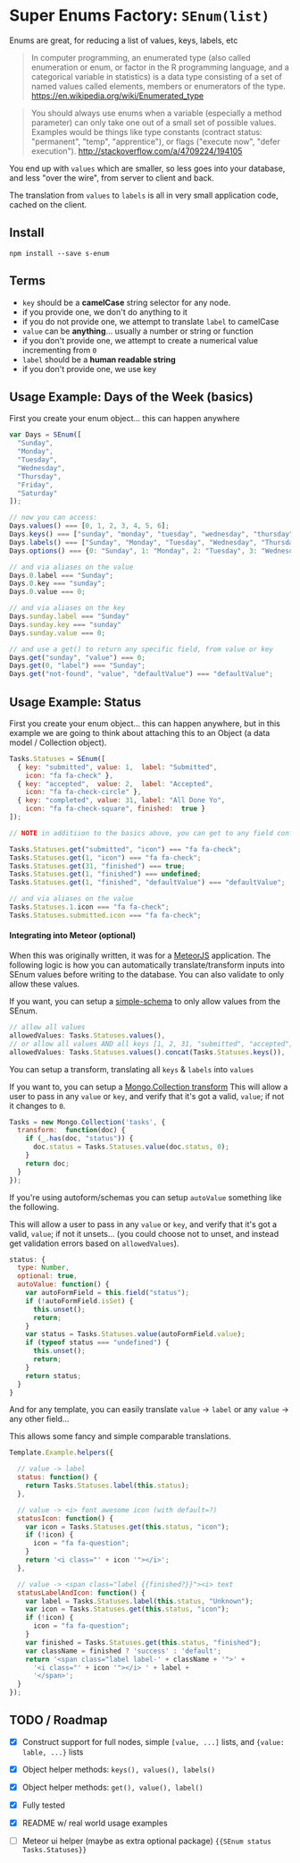 # Super Enums Factory: `SEnum(list)`

Enums are great, for reducing a list of values, keys, labels, etc

> In computer programming, an enumerated type (also called enumeration or enum, or factor in the R programming language, and a categorical variable in statistics) is a data type consisting of a set of named values called elements, members or enumerators of the type.
> https://en.wikipedia.org/wiki/Enumerated_type

> You should always use enums when a variable (especially a method parameter) can only take one out of a small set of possible values. Examples would be things like type constants (contract status: "permanent", "temp", "apprentice"), or flags ("execute now", "defer execution").
> http://stackoverflow.com/a/4709224/194105

You end up with `values` which are smaller, so less goes into your database, and
less "over the wire", from server to client and back.

The translation from `values` to `labels` is all in very small application code,
cached on the client.

## Install

```
npm install --save s-enum
```

## Terms

* `key` should be a **camelCase** string selector for any node.
 * if you provide one, we don't do anything to it
 * if you do not provide one, we attempt to translate `label` to camelCase
* `value` can be **anything**... usually a number or string or function
 * if you don't provide one, we attempt to create a numerical value incrementing
   from `0`
* `label` should be a **human readable string**
 * if you don't provide one, we use key


## Usage Example: Days of the Week (basics)

First you create your enum object... this can happen anywhere

``` js
var Days = SEnum([
  "Sunday",
  "Monday",
  "Tuesday",
  "Wednesday",
  "Thursday",
  "Friday",
  "Saturday"
]);

// now you can access:
Days.values() === [0, 1, 2, 3, 4, 5, 6];
Days.keys() === ["sunday", "monday", "tuesday", "wednesday", "thursday", "friday", "saturday"];
Days.labels() === ["Sunday", "Monday", "Tuesday", "Wednesday", "Thursday", "Friday", "Saturday"];
Days.options() === {0: "Sunday", 1: "Monday", 2: "Tuesday", 3: "Wednesday", 4: "Thursday", 5: "Friday", 6: "Saturday"};

// and via aliases on the value
Days.0.label === "Sunday";
Days.0.key === "sunday";
Days.0.value === 0;

// and via aliases on the key
Days.sunday.label === "Sunday"
Days.sunday.key === "sunday"
Days.sunday.value === 0;

// and use a get() to return any specific field, from value or key
Days.get("sunday", "value") === 0;
Days.get(0, "label") === "Sunday";
Days.get("not-found", "value", "defaultValue") === "defaultValue";
```

## Usage Example: Status

First you create your enum object... this can happen anywhere, but in this
example we are going to think about attaching this to an Object
(a data model / Collection object).

``` js
Tasks.Statuses = SEnum([
  { key: "submitted", value: 1,  label: "Submitted",
    icon: "fa fa-check" },
  { key: "accepted",  value: 2,  label: "Accepted",
    icon: "fa fa-check-circle" },
  { key: "completed", value: 31, label: "All Done Yo",
    icon: "fa fa-check-square", finished:  true }
]);

// NOTE in additiion to the basics above, you can get to any field configured

Tasks.Statuses.get("submitted", "icon") === "fa fa-check";
Tasks.Statuses.get(1, "icon") === "fa fa-check";
Tasks.Statuses.get(31, "finished") === true;
Tasks.Statuses.get(1, "finished") === undefined;
Tasks.Statuses.get(1, "finished", "defaultValue") === "defaultValue";

// and via aliases on the value
Tasks.Statuses.1.icon === "fa fa-check";
Tasks.Statuses.submitted.icon === "fa fa-check";
```

#### Integrating into Meteor (optional)

When this was originally written, it was for a [MeteorJS](https://meteor.com) application.
The following logic is how you can automatically translate/transform inputs
into SEnum values before writing to the database.  You can also validate to
only allow these values.

If you want, you can setup a
[simple-schema](https://github.com/aldeed/meteor-simple-schema/)
to only allow values from the SEnum.

``` js
// allow all values
allowedValues: Tasks.Statuses.values(),
// or allow all values AND all keys [1, 2, 31, "submitted", "accepted", "completed"]
allowedValues: Tasks.Statuses.values().concat(Tasks.Statuses.keys()),
```

You can setup a transform, translating all `keys` & `labels` into `values`

If you want to, you can setup a
[Mongo.Collection transform](http://docs.meteor.com/#/full/mongo_collection)
This will allow a user to pass in any `value` or `key`, and verify that it's got
a valid, `value`; if not it changes to `0`.

``` js
Tasks = new Mongo.Collection('tasks', {
  transform:  function(doc) {
    if (_.has(doc, "status")) {
      doc.status = Tasks.Statuses.value(doc.status, 0);
    }
    return doc;
  }
});
```

If you're using autoform/schemas you can setup `autoValue` something like the
following.

This will allow a user to pass in any `value` or `key`, and verify that it's got
a valid, `value`; if not it unsets... (you could choose not to unset, and
instead get validation errors based on `allowedValues`).

``` js
status: {
  type: Number,
  optional: true,
  autoValue: function() {
    var autoFormField = this.field("status");
    if (!autoFormField.isSet) {
      this.unset();
      return;
    }
    var status = Tasks.Statuses.value(autoFormField.value);
    if (typeof status === "undefined") {
      this.unset();
      return;
    }
    return status;
  }
}
```

And for any template, you can easily translate
`value` -> `label`
or any `value` -> any other field...

This allows some fancy and simple comparable translations.

``` js
Template.Example.helpers({

  // value -> label
  status: function() {
    return Tasks.Statuses.label(this.status);
  },

  // value -> <i> font awesome icon (with default=?)
  statusIcon: function() {
    var icon = Tasks.Statuses.get(this.status, "icon");
    if (!icon) {
      icon = "fa fa-question";
    }
    return '<i class="' + icon '"></i>';
  },

  // value -> <span class="label {{finished?}}"><i> text
  statusLabelAndIcon: function() {
    var label = Tasks.Statuses.label(this.status, "Unknown");
    var icon = Tasks.Statuses.get(this.status, "icon");
    if (!icon) {
      icon = "fa fa-question";
    }
    var finished = Tasks.Statuses.get(this.status, "finished");
    var className = finished ? 'success' : 'default';
    return '<span class="label label-' + className + '">' +
      '<i class="' + icon '"></i> ' + label +
      '</span>';
  }
});
```

## TODO / Roadmap

- [x] Construct support for full nodes, simple `[value, ...]` lists, and `{value: lable, ...}` lists
- [x] Object helper methods: `keys(), values(), labels()`
- [x] Object helper methods: `get(), value(), label()`
- [x] Fully tested
- [x] README w/ real world usage examples
- [ ] Meteor ui helper (maybe as extra optional package) `{{SEnum status Tasks.Statuses}}`


